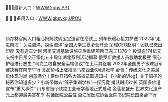 <p>
	🦍🦍🦍最新入口：<a href="http://www.baidu.com/link?url=6MA2SWnO3Raqke39an_0PUxosM6ZrUGzi1BN9tNnlPW&wd">WWW.2gbs.PPT</a> 
	<p>
		🍆
🍆
🍆备用入口：<a href="http://www.baidu.com/link?url=6MA2SWnO3Raqke39an_0PUxosM6ZrUGzi1BN9tNnlPW&wd">WWW.gbsvxq.UPOU</a> 
	</p>
	<p>
		<br />
	</p>
	<p>
		仙踪林官网入口粗心妈妈致俩宝宝遗留在高铁上 列车长暖心接力护送
2022年“走进南海：关注海洋，探索海洋”全国大学生夏令营开营
荣耀CEO赵明：团队已撤出印度 没有造车计划
河南交通基础设施灾后重建项目已完工1376个 投资逾174亿元
庆祝中日邦交正常化五十周年湖北系列活动揭幕
俄罗斯救援人员救助北极熊 细心护理进行放生
“乌克兰粮食安全运输倡议”在土耳其签署
2022年全国男子水球冠军赛决赛在南宁举行
食品价格上涨推高马来西亚6月通胀率
台青：传统文化之美最能体现时尚
创意满分！带你开箱各大高校录取通知书
【小新的Vlog】关于鸽子的秘密你知道多少？小新带你去“鸽子集训学校”一探究竟
排队时间过长 英国多佛港宣布“重大事件”
山东省首个铁路工业研学基地正式启动
金莲花盛开 世界文化遗产元上都迎最美赏花季
共话医院公益性 浙江省医院协会医院书记院长圆桌会举行
	</p>

